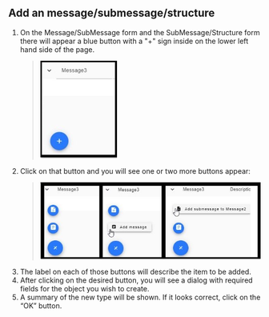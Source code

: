 ## Add an message/submessage/structure

1. On the Message/SubMessage form and the SubMessage/Structure form there will appear a blue button with a "+" sign inside on the lower left hand side of the page.
   > ![addbutton](/docs/mim/images/addbutton.jpg)
2. Click on that button and you will see one or two more buttons appear:
   > ![addbutton1](/docs/mim/images/addbutton1.jpg)
3. The label on each of those buttons will describe the item to be added.
4. After clicking on the desired button, you will see a dialog with required fields for the object you wish to create.
5. A summary of the new type will be shown. If it looks correct, click on the “OK” button.
